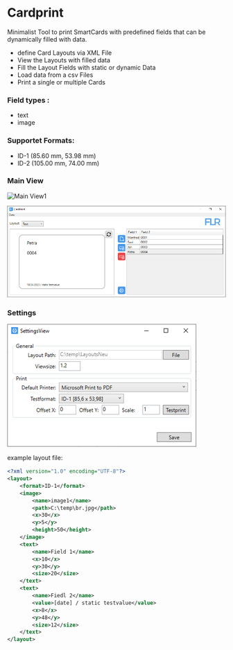 # Cardprint
Minimalist Tool to print SmartCards with predefined fields that can be dynamically filled with data.



- define Card Layouts via XML File
- View the Layouts with filled data
- Fill the Layout Fields with static or dynamic Data
- Load data from a csv Files
- Print a single or multiple Cards

### Field types :
- text
- image
  
### Supportet Formats:
- ID-1 (85.60 mm, 53.98 mm)
- ID-2 (105.00 mm, 74.00 mm)


### Main View
![Main View1](https://raw.githubusercontent.com/FlorianRedl/Cardprint/master/Screenshots/CardPrintNew1.PNG)

![Main View2](https://raw.githubusercontent.com/FlorianRedl/Cardprint/master/Screenshots/CardPrint3.PNG)

### Settings
![Settings View](https://raw.githubusercontent.com/FlorianRedl/Cardprint/master/Screenshots/CardPrint_Settings.PNG)

example layout file:
```xml
<?xml version="1.0" encoding="UTF-8"?>
<layout>
    <format>ID-1</format>
    <image>
        <name>image1</name>
        <path>C:\temp\br.jpg</path>
        <x>30</x>
        <y>5</y>
        <height>50</height>
    </image>
    <text>
        <name>Field 1</name>
        <x>10</x>
        <y>30</y>
        <size>20</size>
    </text>
    <text>
        <name>Fiedl 2</name>
        <value>[date] / static testvalue</value>
        <x>8</x>
        <y>48</y>
        <size>12</size>
    </text>
</layout>
```
